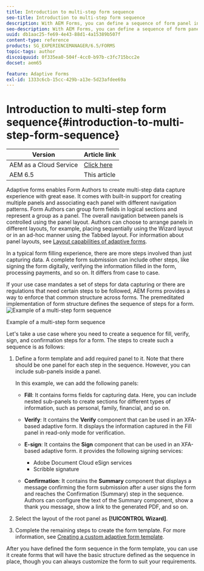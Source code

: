 ```yaml
---
title: Introduction to multi-step form sequence
seo-title: Introduction to multi-step form sequence
description: With AEM Forms, you can define a sequence of form panel in which you want users to navigate and fill an adaptive form.
seo-description: With AEM Forms, you can define a sequence of form panel in which you want users to navigate and fill an adaptive form.
uuid: db1aac25-fe69-4e43-88d1-4a15389b507f
content-type: reference
products: SG_EXPERIENCEMANAGER/6.5/FORMS
topic-tags: author
discoiquuid: 0f335ea0-504f-4cc0-b97b-c3fc715bcc2e
docset: aem65

feature: Adaptive Forms
exl-id: 1333c6cb-15cc-429b-a13e-5d23afdee69a
---
```

# Introduction to multi-step form sequence{#introduction-to-multi-step-form-sequence}

| Version | Article link |
| -------- | ---------------------------- |
| AEM as a Cloud Service |    [Click here](https://experienceleague.adobe.com/docs/experience-manager-cloud-service/content/forms/adaptive-forms-authoring/authoring-adaptive-forms-foundation-components/configure-layout-of-an-adaptive-form/introduction-form-sequence.html)                  |
| AEM 6.5     | This article         |


Adaptive forms enables Form Authors to create multi-step data capture experience with great ease. It comes with built-in support for creating multiple panels and associating each panel with different navigation patterns. Form Authors can group form fields in logical sections and represent a group as a panel. The overall navigation between panels is controlled using the panel layout. Authors can choose to arrange panels in different layouts, for example, placing sequentially using the Wizard layout or in an ad-hoc manner using the Tabbed layout. For information about panel layouts, see [Layout capabilities of adaptive forms](../../forms/using/layout-capabilities-adaptive-forms.md).

In a typical form filling experience, there are more steps involved than just capturing data. A complete form submission can include other steps, like signing the form digitally, verifying the information filled in the form, processing payments, and so on. It differs from case to case.

If your use case mandates a set of steps for data capturing or there are regulations that need certain steps to be followed, AEM Forms provides a way to enforce that common structure across forms. The premeditated implementation of form structure defines the sequence of steps for a form. ![Example of a multi-step form sequence](assets/formpipeline.png)

Example of a multi-step form sequence

Let's take a use case where you need to create a sequence for fill, verify, sign, and confirmation steps for a form. The steps to create such a sequence is as follows:

1. Define a form template and add required panel to it. Note that there should be one panel for each step in the sequence. However, you can include sub-panels inside a panel.

   In this example, we can add the following panels:

    * **Fill**: It contains forms fields for capturing data. Here, you can include nested sub-panels to create sections for different types of information, such as personal, family, financial, and so on.  
    
    * **Verify**: It contains the **Verify** component that can be used in an XFA-based adaptive form. It displays the information captured in the Fill panel in read-only mode for verification.  
    
    * **E-sign**: It contains the **Sign** component that can be used in an XFA-based adaptive form. it provides the following signing services:

        * Adobe Document Cloud eSign services
        * Scribble signature

    * **Confirmation**: It contains the **Summary** component that displays a message confirming the form submission after a user signs the form and reaches the Confirmation (Summary) step in the sequence. Authors can configure the text of the Summary component, show a thank you message, show a link to the generated PDF, and so on.

1. Select the layout of the root panel as **[!UICONTROL Wizard]**.
1. Complete the remaining steps to create the form template. For more information, see [Creating a custom adaptive form template](../../forms/using/custom-adaptive-forms-templates.md).

After you have defined the form sequence in the form template, you can use it create forms that will have the basic structure defined as the sequence in place, though you can always customize the form to suit your requirements.
